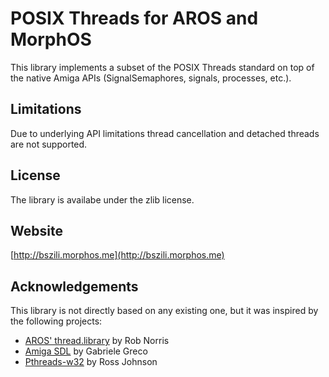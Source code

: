# POSIX Threads for AROS and MorphOS

This library implements a subset of the POSIX Threads standard on top of the native Amiga APIs (SignalSemaphores, signals, processes, etc.). 

## Limitations

Due to underlying API limitations thread cancellation and detached threads are not supported. 

## License

The library is availabe under the zlib license.

## Website
[http://bszili.morphos.me](http://bszili.morphos.me)

## Acknowledgements

This library is not directly based on any existing one, but it was inspired by the following projects:

* [AROS' thread.library](http://aros.sourceforge.net/documentation/developers/autodocs/thread.php) by Rob Norris
* [Amiga SDL](http://aminet.net/package/dev/misc/SDL-Amiga) by Gabriele Greco
* [Pthreads-w32](https://sourceware.org/pthreads-win32) by Ross Johnson